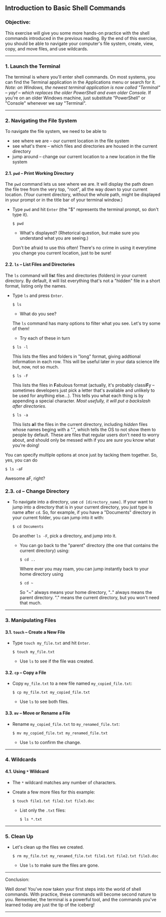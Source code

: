 ## Introduction to Basic Shell Commands

### Objective: 
This exercise will give you some more hands-on practice with the shell commands introduced in the previous reading. By the end of this exercise, you should be able to navigate your computer's file system, create, view, copy, and move files, and use wildcards.

---

### 1. Launch the Terminal

The terminal is where you'll enter shell commands. On most systems, you can find the Terminal application in the Applications menu or search for it. *Note: on Windows, the newest terminal application is now called "Terminal" – yay! – which replaces the older PowerShell and even older Console.* If you're on an older Windows machine, just substitute "PowerShell" or "Console" whenever we say "Terminal".

---

### 2. Navigating the File System
To navigate the file system, we need to be able to 

* see where we are – our current location in the file system
* see what's there – which files and directories are housed in the current directory
* jump around – change our current location to a new location in the file system

#### 2.1. `pwd` – Print Working Directory
The `pwd` command lets us see where we are. It will display the path down the file tree from the very top, "root", all the way down to your current location. (Your current directory, without the whole path, might be displayed in your prompt or in the title bar of your terminal window.)

- Type `pwd` and hit `Enter` (the "$" represents the terminal prompt, so don't type it). 
  ```
  $ pwd
  ```

  - What's displayed? (Rhetorical question, but make sure you understand what you are seeing.)
 
  Don't be afraid to use this often! There's no crime in using it everytime you change you current location, just to be sure!

#### 2.2. `ls` – List Files and Directories
The `ls` command will **l**i**s**t files and directories (folders) in your current directory. By default, it will list everything that's not a "hidden" file in a short format, listing only the names.

- Type `ls` and press `Enter`.
  ```
  $ ls
  ```

  - What do you see?
 
  The `ls` command has many options to filter what you see. Let's try some of them!

  - Try each of these in turn
    
  ```
  $ ls -l
  ```
  This lists the files and folders in "long" format, giving addtional information in each row. This will be useful later in your data science life but, now, not so much.

  ```
  $ ls -F
  ```
  This lists the files in **F**abulous format (actually, it's probably classi**F**y – sometimes developers just pick a letter that's available and unlikely to be used for anything else...). This tells you what each thing is by appending a special character. *Most usefully, it will put a backslash after directories.*

  ```
  $ ls -a
  ```
  This lists **a**ll the files in the current directory, including *hidden* files whose names beging with a ".", which tells the OS to not show them to people by default. These are files that regular users don't need to worry about, and should only be messed with if you are *sure* you know what you're doing!

You can specify multiple options at once just by tacking them together. So, yes, you can do 
  ```
  $ ls -aF
  ```
Awesome aF, right?

### 2.3. `cd` – Change Directory

- To navigate into a directory, use `cd [directory_name]`. If your want to jump into a directory that is in your current directory, you just type is name after `cd`. So, for example, if you have a "Documents" directory in your current folder, you can jump into it with:
  ```
  $ cd Documents
  ```
  Do another `ls -F`, pick a directory, and jump into it.

  - You can go back to the "parent" directory (the one that contains the current directory) using:
    ```
    $ cd ..
    ```
    Where ever you may roam, you can jump instantly back to your home directory using
    ```
    $ cd ~
    ```
    So "~" always means your home directory, ".." always means the parent directory. "." means the current directory, but you won't need that much.

---

### 3. Manipulating Files

#### 3.1. `touch` – Create a New File

- Type `touch my_file.txt` and hit `Enter`.
  ```
  $ touch my_file.txt
  ```

  - Use `ls` to see if the file was created.

#### 3.2. `cp` – Copy a File

- Copy `my_file.txt` to a new file named `my_copied_file.txt`:
  ```
  $ cp my_file.txt my_copied_file.txt
  ```

  - Use `ls` to see both files.

#### 3.3. `mv` – Move or Rename a File

- Rename `my_copied_file.txt` to `my_renamed_file.txt`:
  ```
  $ mv my_copied_file.txt my_renamed_file.txt
  ```

  - Use `ls` to confirm the change.

---

### 4. Wildcards

#### 4.1. Using `*` Wildcard

- The `*` wildcard matches any number of characters.
- Create a few more files for this example:
  ```
  $ touch file1.txt file2.txt file3.doc
  ```

  - List only the `.txt` files:
    ```
    $ ls *.txt
    ```

---

### 5. Clean Up

- Let's clean up the files we created.
  ```
  $ rm my_file.txt my_renamed_file.txt file1.txt file2.txt file3.doc
  ```

  - Use `ls` to make sure the files are gone.

---

Conclusion:

Well done! You've now taken your first steps into the world of shell commands. With practice, these commands will become second nature to you. Remember, the terminal is a powerful tool, and the commands you've learned today are just the tip of the iceberg!

---

